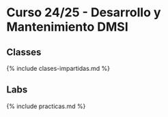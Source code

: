 # Curso 24/25 - Desarrollo y Mantenimiento DMSI

## Classes 

{% include clases-impartidas.md %}

## Labs

{% include practicas.md %}


